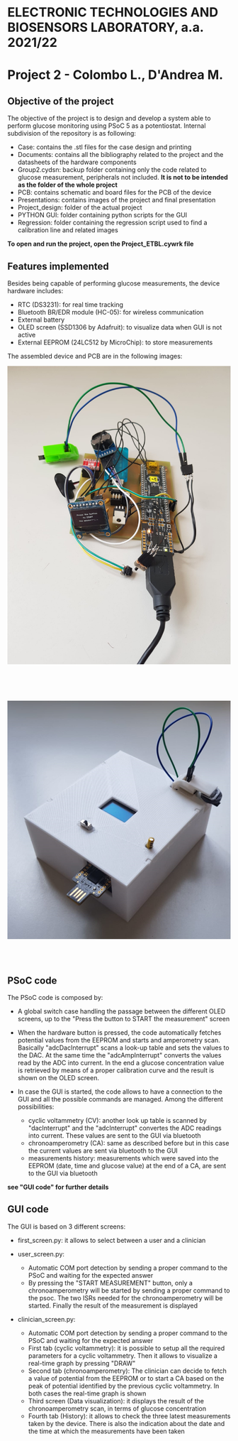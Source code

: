 # ELECTRONIC TECHNOLOGIES AND BIOSENSORS LABORATORY, a.a. 2021/22

# Project 2 - Colombo L., D'Andrea M.

## Objective of the project

The objective of the project is to design and develop a system able to perform glucose monitoring using PSoC 5 as a potentiostat. Internal subdivision of the repository is as following:

- Case: contains the .stl files for the case design and printing
- Documents: contains all the bibliography related to the project and the datasheets of the hardware components
- Group2.cydsn: backup folder containing only the code related to glucose measurement, peripherals not included. **It is not to be intended as the folder of the whole project**
- PCB: contains schematic and board files for the PCB of the device
- Presentations: contains images of the project and final presentation
- Project_design: folder of the actual project
- PYTHON GUI: folder containing python scripts for the GUI
- Regression: folder containing the regression script used to find a calibration line and related images

**To open and run the project, open the Project_ETBL.cywrk file**

## Features implemented

Besides being capable of performing glucose measurements, the device hardware includes:

- RTC (DS3231): for real time tracking
- Bluetooth BR/EDR module (HC-05): for wireless communication
- External battery
- OLED screen (SSD1306 by Adafruit): to visualize data when GUI is not active
- External EEPROM (24LC512 by MicroChip): to store measurements

The assembled device and PCB are in the following images:
<br>

<p align="center">
<img alt="PCB" src="https://github.com/ltebs-polimi/AY2122_II_Project-2/blob/master/Presentations/Immagini/WhatsApp%20Image%202022-06-29%20at%2013.21.22.jpeg" />
</p>
<br><br>

<br>

<p align="center">
<img alt="DEVICE" src="https://github.com/ltebs-polimi/AY2122_II_Project-2/blob/master/Presentations/Immagini/Case.png" />
</p>
<br><br>

## PSoC code
The PSoC code is composed by:

- A global switch case handling the passage between the different OLED screens, up to the "Press the button to START the measurement" screen

- When the hardware button is pressed, the code automatically fetches potential values from the EEPROM and starts and amperometry scan. Basically "adcDacInterrupt" scans
a look-up table and sets the values to the DAC. At the same time the "adcAmpInterrupt" converts the values read by the ADC into current. In the end a glucose 
concentration value is retrieved by means of a proper calibration curve and the result is shown on the OLED screen.

- In case the GUI is started, the code allows to have a connection to the GUI and all the possible commands are managed. Among the different possibilities:
    - cyclic voltammetry (CV): another look up table is scanned by "dacInterrupt" and the "adcInterrupt" convertes the ADC readings into current. These values are sent to the GUI via bluetooth
    - chronoamperometry (CA): same as described before but in this case the current values are sent via bluetooth to the GUI
    - measurements history: measurements which were saved into the EEPROM (date, time and glucose value) at the end of a CA, are sent to the GUI via bluetooth

**see "GUI code" for further details**

## GUI code
The GUI is based on 3 different screens:

- first_screen.py: it allows to select between a user and a clinician

- user_screen.py:
    - Automatic COM port detection by sending a proper command to the PSoC and waiting for the expected answer
    - By pressing the "START MEASUREMENT" button, only a chronoamperometry will be started by sending a proper command to the psoc. The two ISRs needed for the chronoamperometry will be started. Finally the result of the measurement is displayed

- clinician_screen.py: 
    - Automatic COM port detection by sending a proper command to the PSoC and waiting for the expected answer
    - First tab (cyclic voltammetry): it is possible to setup all the required parameters for a cyclic voltammetry. Then it allows to visualize a real-time
    graph by pressing "DRAW"
    - Second tab (chronoamperometry): The clinician can decide to fetch a value of potential from the EEPROM or to start a CA based on the peak of potential identified 
    by the previous cyclic voltammetry. In both cases the real-time graph is shown
    - Third screen (Data visualization): it displays the result of the chronoamperometry scan, in terms of glucose concentration
    - Fourth tab (History): it allows to check the three latest measurements taken by the device. There is also the indication about the date and the time at which the 
    measurements have been taken

